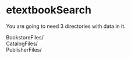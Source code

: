 # etextbookSearch

You are going to need 3 directories with data in it.

BookstoreFiles/  
CatalogFiles/  
PublisherFiles/  
